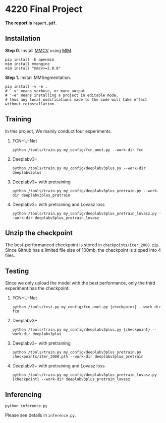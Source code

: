 # 4220 Final Project

**The report is `report.pdf`.**

## Installation

**Step 0.** Install [MMCV](https://github.com/open-mmlab/mmcv) using [MIM](https://github.com/open-mmlab/mim).

```
pip install -U openmim
mim install mmengine
mim install "mmcv>=2.0.0"
```

**Step 1.** Install MMSegmentation.

```
pip install -v -e .
# '-v' means verbose, or more output
# '-e' means installing a project in editable mode,
# thus any local modifications made to the code will take effect without reinstallation.
```

## Training

In this project, We mainly conduct four experiments.

1. FCN+U-Net

   ```
   python /tools/train.py my_config/fcn_unet.py --work-dir fcn
   ```

2. Deeplabv3+

   ```
   python /tools/train.py my_config/deeplabv3plus.py --work-dir deeplabv3plus
   ```

3. Deeplabv3+ with pretraining

   ```
   python /tools/train.py my_config/deeplabv3plus_pretrain.py --work-dir deeplabv3plus_pretrain
   ```

4. Deeplabv3+ with pretraining and Lovasz loss

   ```
   python /tools/train.py my_config/deeplabv3plus_pretrain_lovasz.py --work-dir deeplabv3plus_pretrain_lovasz
   ```

## Unzip the checkpoint

   The best-performanced checkpoint is stored in `checkpoints/iter_2000.zip`. Since Github has a limited file size of 100mb, the checkpoint is zipped into 4 files. 

## Testing

Since we only upload the model with the best performance, only the third experiment has the checkpoint.

1. FCN+U-Net

   ```
   python /tools/test.py my_config/fcn_unet.py {checkpoint} --work-dir fcn
   ```

2. Deeplabv3+

   ```
   python /tools/train.py my_config/deeplabv3plus.py {checkpoint} --work-dir deeplabv3plus
   ```

3. Deeplabv3+ with pretraining

   ```
   python /tools/train.py my_config/deeplabv3plus_pretrain.py checkpoints/iter_2000.pth --work-dir deeplabv3plus_pretrain
   ```

4. Deeplabv3+ with pretraining and Lovasz loss

   ```
   python /tools/train.py my_config/deeplabv3plus_pretrain_lovasz.py {checkpoint} --work-dir deeplabv3plus_pretrain_lovasz
   ```

## Inferencing

```
python inference.py
```

Please see details in `inference.py`.
